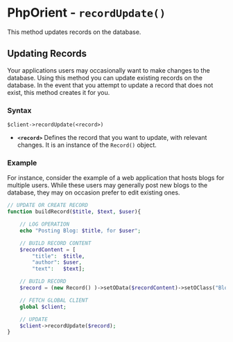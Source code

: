 
# PhpOrient - `recordUpdate()`

This method updates records on the database.

## Updating Records

Your applications users may occasionally want to make changes to the database.  Using this method you can update existing records on the database.  In the event that you attempt to update a record that does not exist, this method creates it for you.

### Syntax

```
$client->recordUpdate(<record>)
```

- **`<record>`** Defines the record that you want to update, with relevant changes.  It is an instance of the `Record()` object.

### Example

For instance, consider the example of a web application that hosts blogs for multiple users.  While these users may generally post new blogs to the database, they may on occasion prefer to edit existing ones.

```php
// UPDATE OR CREATE RECORD 
function buildRecord($title, $text, $user){

	// LOG OPERATION
	echo "Posting Blog: $title, for $user";

	// BUILD RECORD CONTENT
	$recordContent = [
		"title":  $title,
		"author": $user,
		"text":   $text];

	// BUILD RECORD
	$record = (new Record() )->setOData($recordContent)->setOClass("Blog")->setRid(new ID(9));

	// FETCH GLOBAL CLIENT
	global $client;

	// UPDATE
	$client->recordUpdate($record);
}
```
